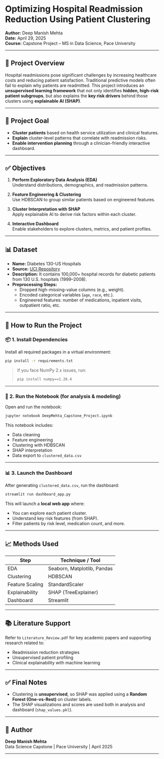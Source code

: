 # Optimizing Hospital Readmission Reduction Using Patient Clustering

**Author:** Deep Manish Mehta  
**Date:** April 29, 2025  
**Course:** Capstone Project – MS in Data Science, Pace University  

---

## 🧠 Project Overview

Hospital readmissions pose significant challenges by increasing healthcare costs and reducing patient satisfaction. Traditional predictive models often fail to explain why patients are readmitted. This project introduces an **unsupervised learning framework** that not only identifies **hidden, high-risk patient subgroups**, but also explains the **key risk drivers** behind those clusters using **explainable AI (SHAP)**.

---

## 🎯 Project Goal

- **Cluster patients** based on health service utilization and clinical features.
- **Explain** cluster-level patterns that correlate with readmission risks.
- **Enable intervention planning** through a clinician-friendly interactive dashboard.

---

## ✅ Objectives

1. **Perform Exploratory Data Analysis (EDA)**  
   Understand distributions, demographics, and readmission patterns.

2. **Feature Engineering & Clustering**  
   Use HDBSCAN to group similar patients based on engineered features.

3. **Cluster Interpretation with SHAP**  
   Apply explainable AI to derive risk factors within each cluster.

4. **Interactive Dashboard**  
   Enable stakeholders to explore clusters, metrics, and patient profiles.

---

## 📊 Dataset

- **Name:** Diabetes 130-US Hospitals
- **Source:** [UCI Repository](https://archive.ics.uci.edu/dataset/296/diabetes+130-us+hospitals+for+years+1999-2008)
- **Description:** It contains 100,000+ hospital records for diabetic patients from 130 U.S. hospitals (1999–2008).
- **Preprocessing Steps:**
  - Dropped high-missing-value columns (e.g., weight).
  - Encoded categorical variables (`age`, `race`, etc.).
  - Engineered features: number of medications, inpatient visits, outpatient ratio, etc.

---

## 🚀 How to Run the Project

### 📦 1. Install Dependencies

Install all required packages in a virtual environment:

```bash
pip install -r requirements.txt
```

> If you face NumPy 2.x issues, run:
> ```bash
> pip install numpy==1.26.4
> ```

---

### 🧪 2. Run the Notebook (for analysis & modeling)

Open and run the notebook:

```bash
jupyter notebook DeepMehta_Capstone_Project.ipynb
```

This notebook includes:
- Data cleaning
- Feature engineering
- Clustering with HDBSCAN
- SHAP interpretation
- Data export to `clustered_data.csv`

---

### 📊 3. Launch the Dashboard

After generating `clustered_data.csv`, run the dashboard:

```bash
streamlit run dashboard_app.py
```

This will launch a **local web app** where:
- You can explore each patient cluster.
- Understand key risk features (from SHAP).
- Filter patients by risk level, medication count, and more.

---

## 📈 Methods Used

| Step                     | Technique / Tool             |
|--------------------------|------------------------------|
| EDA                      | Seaborn, Matplotlib, Pandas  |
| Clustering               | HDBSCAN                      |
| Feature Scaling          | StandardScaler               |
| Explainability           | SHAP (TreeExplainer)         |
| Dashboard                | Streamlit                    |

---

## 📚 Literature Support

Refer to `Literature_Review.pdf` for key academic papers and supporting research related to:
- Readmission reduction strategies
- Unsupervised patient profiling
- Clinical explainability with machine learning

---

## ✅ Final Notes

- Clustering is **unsupervised**, so SHAP was applied using a **Random Forest (One-vs-Rest)** on cluster labels.
- The SHAP visualizations and scores are used both in analysis and dashboard (`shap_values.pkl`).

---

## 👤 Author

**Deep Manish Mehta**  
Data Science Capstone | Pace University | April 2025

---
